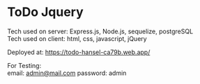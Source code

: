 # ToDo Jquery

Tech used on server: Express.js, Node.js, sequelize, postgreSQL <br/>
Tech used on client: html, css, javascript, jQuery <br/>

Deployed at: https://todo-hansel-ca79b.web.app/

For Testing: <br/>
email: admin@mail.com
password: admin
